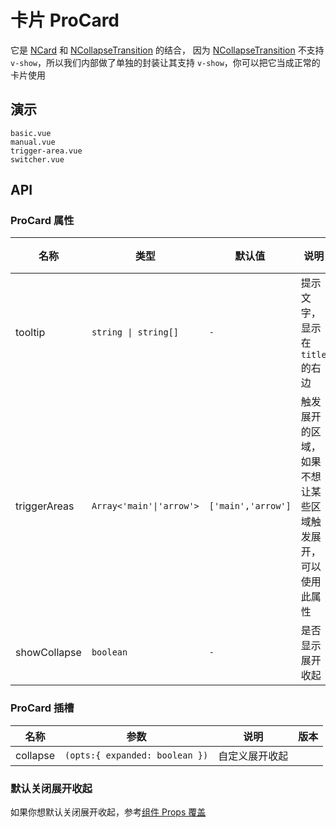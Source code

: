 # 卡片 ProCard
<!--single-column-->

它是 [NCard](https://www.naiveui.com/zh-CN/os-theme/components/card) 和 [NCollapseTransition](https://www.naiveui.com/zh-CN/os-theme/components/collapse-transition) 的结合，
因为 [NCollapseTransition](https://www.naiveui.com/zh-CN/os-theme/components/collapse-transition) 不支持 `v-show`，所以我们内部做了单独的封装让其支持 `v-show`，你可以把它当成正常的卡片使用


## 演示

```demo
basic.vue
manual.vue
trigger-area.vue
switcher.vue
```

## API
### ProCard 属性
<!--replace、n-card、props、https://www.naiveui.com/zh-CN/os-theme/components/card#Card-Props-->
<!--replace、n-collapse-transition、props、https://www.naiveui.com/zh-CN/os-theme/components/collapse-transition#CollapseTransition-Props-->

| 名称         | 类型                     | 默认值             | 说明                                                       | 版本 |
| ------------ | ------------------------ | ------------------ | ---------------------------------------------------------- | ---- |
| tooltip      | `string \| string[]`     | `-`                | 提示文字，显示在 `title` 的右边                            |      |
| triggerAreas | `Array<'main'\|'arrow'>` | `['main','arrow']` | 触发展开的区域，如果不想让某些区域触发展开，可以使用此属性 |      |
| showCollapse | `boolean`                | `-`                | 是否显示展开收起                                           |      |

### ProCard 插槽
<!--replace、n-card、slots、https://www.naiveui.com/zh-CN/os-theme/components/card#Card-Slots-->

| 名称     | 参数                           | 说明           | 版本 |
| -------- | ------------------------------ | -------------- | ---- |
| collapse | `(opts:{ expanded: boolean })` | 自定义展开收起 |      |

### 默认关闭展开收起
如果你想默认关闭展开收起，参考[组件 Props 覆盖](config-provider#prop-overrides.vue)
